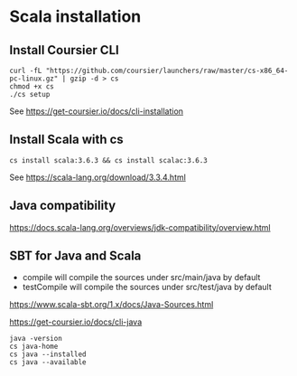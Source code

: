 # Scala installation
## Install Coursier CLI
```
curl -fL "https://github.com/coursier/launchers/raw/master/cs-x86_64-pc-linux.gz" | gzip -d > cs
chmod +x cs
./cs setup
```

See https://get-coursier.io/docs/cli-installation

## Install Scala with cs
```
cs install scala:3.6.3 && cs install scalac:3.6.3
```

See https://scala-lang.org/download/3.3.4.html

## Java compatibility
https://docs.scala-lang.org/overviews/jdk-compatibility/overview.html

## SBT for Java and Scala
- compile will compile the sources under src/main/java by default
- testCompile will compile the sources under src/test/java by default

https://www.scala-sbt.org/1.x/docs/Java-Sources.html


https://get-coursier.io/docs/cli-java
```
java -version
cs java-home
cs java --installed
cs java --available

```
